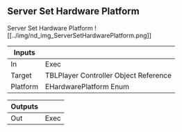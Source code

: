 ## Server Set Hardware Platform
Server Set Hardware Platform
![[../img/nd_img_ServerSetHardwarePlatform.png]]

|Inputs||
|--|--|
| In | Exec |
| Target | TBLPlayer Controller Object Reference |
| Platform | EHardwarePlatform Enum |

|Outputs||
|--|--|
| Out | Exec |
